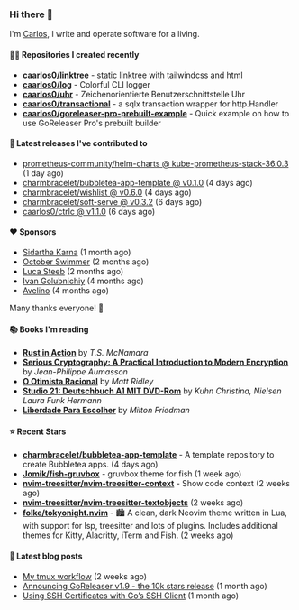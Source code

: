 ### Hi there 👋

I'm [Carlos](https://caarlos0.dev), I write and operate software for a living.

#### 👨‍💻 Repositories I created recently
- **[caarlos0/linktree](https://github.com/caarlos0/linktree)** - static linktree with tailwindcss and html
- **[caarlos0/log](https://github.com/caarlos0/log)** - Colorful CLI logger
- **[caarlos0/uhr](https://github.com/caarlos0/uhr)** - Zeichenorientierte Benutzerschnittstelle Uhr
- **[caarlos0/transactional](https://github.com/caarlos0/transactional)** - a sqlx transaction wrapper for http.Handler
- **[caarlos0/goreleaser-pro-prebuilt-example](https://github.com/caarlos0/goreleaser-pro-prebuilt-example)** - Quick example on how to use GoReleaser Pro&#39;s prebuilt builder

#### 🚀 Latest releases I've contributed to


- [prometheus-community/helm-charts @ kube-prometheus-stack-36.0.3](https://github.com/prometheus-community/helm-charts/releases/tag/kube-prometheus-stack-36.0.3) (1 day ago)
- [charmbracelet/bubbletea-app-template @ v0.1.0](https://github.com/charmbracelet/bubbletea-app-template/releases/tag/v0.1.0) (4 days ago)
- [charmbracelet/wishlist @ v0.6.0](https://github.com/charmbracelet/wishlist/releases/tag/v0.6.0) (4 days ago)
- [charmbracelet/soft-serve @ v0.3.2](https://github.com/charmbracelet/soft-serve/releases/tag/v0.3.2) (6 days ago)
- [caarlos0/ctrlc @ v1.1.0](https://github.com/caarlos0/ctrlc/releases/tag/v1.1.0) (6 days ago)

#### ❤️ Sponsors
- [Sidartha Karna](https://github.com/sidarthakarna) (1 month ago)
- [October Swimmer](https://github.com/octoberswimmer) (2 months ago)
- [Luca Steeb](https://github.com/steebchen) (2 months ago)
- [Ivan Golubnichiy](https://github.com/h1kkan) (4 months ago)
- [Avelino](https://github.com/avelino) (4 months ago)

Many thanks everyone! 🙏

#### 📚 Books I'm reading
- **[Rust in Action](https://www.goodreads.com/book/show/48496405-rust-in-action)** by _T.S. McNamara_
- **[Serious Cryptography: A Practical Introduction to Modern Encryption](https://www.goodreads.com/book/show/36265193-serious-cryptography)** by _Jean-Philippe Aumasson_
- **[O Otimista Racional](https://www.goodreads.com/book/show/32706964-o-otimista-racional)** by _Matt Ridley_
- **[Studio 21: Deutschbuch A1 MIT DVD-Rom](https://www.goodreads.com/book/show/25495148-studio-21)** by _Kuhn Christina, Nielsen Laura Funk Hermann_
- **[Liberdade Para Escolher](https://www.goodreads.com/book/show/17238591-liberdade-para-escolher)** by _Milton Friedman_

#### ⭐ Recent Stars


- **[charmbracelet/bubbletea-app-template](https://github.com/charmbracelet/bubbletea-app-template)** - A template repository to create Bubbletea apps. (4 days ago)
- **[Jomik/fish-gruvbox](https://github.com/Jomik/fish-gruvbox)** - gruvbox theme for fish (1 week ago)
- **[nvim-treesitter/nvim-treesitter-context](https://github.com/nvim-treesitter/nvim-treesitter-context)** - Show code context (2 weeks ago)
- **[nvim-treesitter/nvim-treesitter-textobjects](https://github.com/nvim-treesitter/nvim-treesitter-textobjects)** (2 weeks ago)
- **[folke/tokyonight.nvim](https://github.com/folke/tokyonight.nvim)** - 🏙  A clean, dark Neovim theme written in Lua, with support for lsp, treesitter and lots of plugins. Includes additional themes for Kitty, Alacritty, iTerm and Fish. (2 weeks ago)

#### 📄 Latest blog posts
- [My tmux workflow](https://carlosbecker.com/posts/tmux-sessionizer/) (2 weeks ago)
- [Announcing GoReleaser v1.9 - the 10k stars release](https://carlosbecker.com/posts/goreleaser-v1.9/) (1 month ago)
- [Using SSH Certificates with Go’s SSH Client](https://carlosbecker.com/posts/golang-ssh-client-certificates/) (1 month ago)
